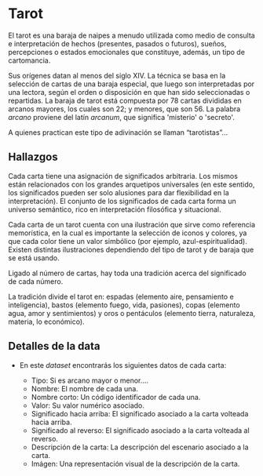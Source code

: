 # Tarot

El tarot es una baraja de naipes a menudo utilizada como medio de consulta e
interpretación de hechos (presentes, pasados o futuros), sueños, percepciones o
estados emocionales que constituye, además, un tipo de cartomancia.

Sus orígenes datan al menos del siglo XIV. La técnica se basa en la selección
de cartas de una baraja especial, que luego son interpretadas por una lectora,
según el orden o disposición en que han sido seleccionadas o repartidas. La
baraja de tarot está compuesta por 78 cartas divididas en arcanos mayores, los
cuales son 22; y menores, que son 56. La palabra _arcano_ proviene del latín
_arcanum_, que significa 'misterio' o 'secreto'.

A quienes practican este tipo de adivinación se llaman “tarotistas”...

## Hallazgos

Cada carta tiene una asignación de significados arbitraria. Los mismos están
relacionados con los grandes arquetipos universales (en este sentido, los
significados pueden ser solo alusiones para dar flexibilidad en la
interpretación). El conjunto de los significados de cada carta forma un
universo semántico, rico en interpretación filosófica y situacional.

Cada carta de un tarot cuenta con una ilustración que sirve como referencia
memorística, en la cual es importante la selección de iconos y colores, ya que
cada color tiene un valor simbólico (por ejemplo, azul-espiritualidad).
Existen distintas ilustraciones dependiendo del tipo de tarot y de baraja que
se está usando.

Ligado al número de cartas, hay toda una tradición acerca del significado
de cada número.

La tradición divide el tarot en: espadas (elemento aire, pensamiento e
inteligencia), bastos (elemento fuego, vida, pasiones), copas (elemento agua,
amor y sentimientos) y oros o pentáculos (elemento tierra, naturaleza, materia,
lo económico).

## Detalles de la data

* En este _dataset_ encontrarás los siguientes datos de cada carta:

  - Tipo: Si es arcano mayor o menor....
  - Nombre: El nombre de cada una.
  - Nombre corto: Un código identificador de cada una.
  - Valor: Su valor numérico asociado.
  - Significado hacia arriba: El significado asociado a la carta volteada
    hacia arriba.
  - Significado al reverso: El significado asociado a la carta volteada al reverso.
  - Descripción de la carta: La descripción del escenario asociado a la carta.
  - Imágen: Una representación visual de la descripción de la carta.
  